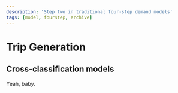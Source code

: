 ```yaml
---
description: 'Step two in traditional four-step demand models'
tags: [model, fourstep, archive]
---
```


# Trip Generation

## Cross-classification models

Yeah, baby.

